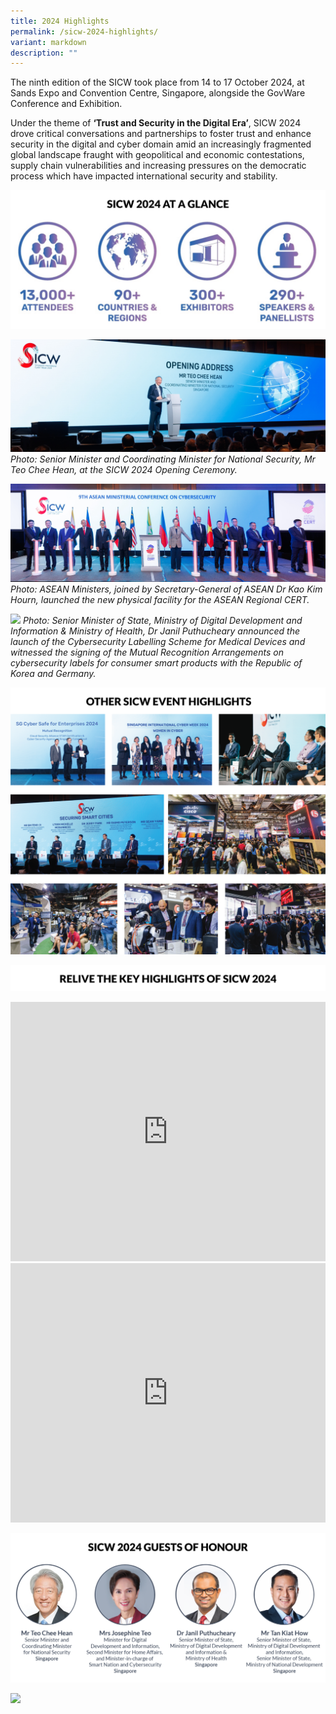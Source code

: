 ```yaml
---
title: 2024 Highlights
permalink: /sicw-2024-highlights/
variant: markdown
description: ""
---
```

The ninth edition of the SICW took place from 14 to 17 October 2024, at Sands Expo and Convention Centre, Singapore, alongside the GovWare Conference and Exhibition. 

Under the theme of **‘Trust and Security in the Digital Era’**, SICW 2024 drove critical conversations and partnerships to foster trust and enhance security in the digital and cyber domain amid an increasingly fragmented global landscape fraught with geopolitical and economic contestations, supply chain vulnerabilities and increasing pressures on the democratic process which have impacted international security and stability. 

![](/images/2024%20highlights/2024_highlights_stats.png)

![](/images/2024%20highlights/2024_highlights_1_cropped.jpg)
*Photo: Senior Minister and Coordinating Minister for National Security, Mr Teo Chee Hean, at the SICW 2024 Opening Ceremony.*

![](/images/2024%20highlights/2024_highlights_2.jpg)
*Photo: ASEAN Ministers, joined by Secretary-General of ASEAN Dr Kao Kim Hourn, launched the new physical facility for the ASEAN Regional CERT.*

![](/images/2024%20highlights/2024_highlights_MRA_signing.png)
*Photo: Senior Minister of State, Ministry of Digital Development and Information &amp; Ministry of Health, Dr Janil Puthucheary announced the launch of the Cybersecurity Labelling Scheme for Medical Devices and witnessed the signing of the Mutual Recognition Arrangements on cybersecurity labels for consumer smart products with the Republic of Korea and Germany.*

![](/images/2024%20highlights/2024_highlights_collage_new.png)

![](/images/2024%20highlights/2024_highlights_key_highlights.png)
<iframe allowfullscreen="" allow="accelerometer; autoplay; clipboard-write; encrypted-media; gyroscope; picture-in-picture; web-share" frameborder="0" title="YouTube video player" src="https://www.youtube.com/embed/uQY8cgmmCF8?si=1SddTXoSVNaU6Y2E" height="415" width="100%"></iframe>
<br>
<iframe allowfullscreen="" allow="accelerometer; autoplay; clipboard-write; encrypted-media; gyroscope; picture-in-picture; web-share" frameborder="0" title="YouTube video player" src="https://www.youtube.com/embed/qzeSqFBSVco?si=h7lfuvdeG94tAR7e" height="415" width="100%"></iframe>


![](/images/2024%20highlights/2024_highlights_GOHs.png)

![](/images/2024%20highlights/2024_highlights_distinguished_guests_and_speakers.png)